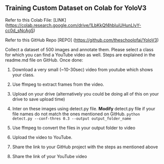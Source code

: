 ## Training Custom Dataset on Colab for YoloV3
Refer to this Colab File: [LINK] (https://colab.research.google.com/drive/1LbKkQf4hbIuiUHunLlvY-cc0d_sNcAgS)

Refer to this GitHub Repo [REPO] (https://github.com/theschoolofai/YoloV3)

Collect a dataset of 500 images and annotate them. Please select a class for which you can find a YouTube video as well. Steps are explained in the readme.md file on GitHub.
Once done:

1) Download a very small (~10-30sec) video from youtube which shows your class.

2) Use ffmpeg to extract frames from the video. 

3) Upload on your drive (alternatively you could be doing all of this on your drive to save upload time)

4) Inter on these images using detect.py file. **Modify** detect.py file if your file names do not match the ones mentioned on GitHub. 
`python detect.py --conf-thres 0.3 --output output_folder_name`

5) Use ffmpeg to convert the files in your output folder to video

6) Upload the video to YouTube. 

7) Share the link to your GitHub project with the steps as mentioned above

8) Share the link of your YouTube video
